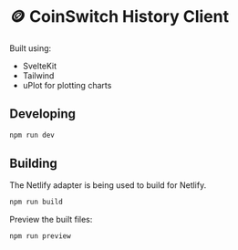 # 🪙 CoinSwitch History Client

Built using:

- SvelteKit
- Tailwind
- uPlot for plotting charts

## Developing

```bash
npm run dev
```

## Building

The Netlify adapter is being used to build for Netlify.

```bash
npm run build
```

Preview the built files:

```bash
npm run preview
```
